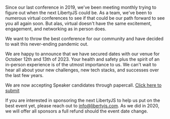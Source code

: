Since our last conference in 2019, we've been meeting monthly trying to figure out when the next LibertyJS could be. As a team, we've been to numerous virtual conferences to see if that could be our path forward to see you all again soon. But alas, virtual doesn't have the same excitement, engagement, and networking as in person does.

We want to throw the best conference for our community and have decided to wait this never-ending pandemic out.

We are happy to announce that we have secured dates with our venue for October 12th and 13th of 2023. Your health and safety plus the spirit of an in-person experience is of the utmost importance to us. We can't wait to hear all about your new challenges, new tech stacks, and successes over the last few years.

We are now accepting Speaker candidates through papercall. [Click here to submit](https://www.papercall.io/libertyjs-2023)

If you are interested in sponsoring the next LibertyJS to help us put on the best event yet, please reach out to [info@libertyjs.com](mailto:nfo@libertyjs.com). As we did in 2020, we will offer all sponsors a full refund should the event date change.
